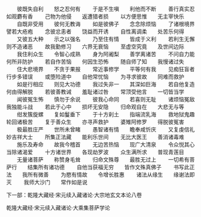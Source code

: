 <!-- { "loadSidebar": true } -->
　　彼既失自利　　怒之忍何有
　　于是不生嗔　　利他而不断
　　善行真实忍　　如观麝有香
　　己物为他侵　　返遭猎者损
　　以方便思惟　　无主宰快乐
　　自既非受用　　彼何无教诲
　　如是彼佛子　　念念除烦恼
　　了诸根境界　　譬若大疮疱
　　念彼忿恚者　　饶益而开诱
　　自性离调柔　　处苦乐何得
　　又彼五大种　　示之以强名
　　乃至住有情　　皆成于义利
　　若利生无懈　　则不造诸恶
　　故我勤修习　　六界无衰恼
　　至虚空究竟　　及世间边际
　　我住利众生　　令智心成熟
　　身为阿阇梨　　善学离诸苦
　　不问自力能　　何所非防护
　　若自作苦恼　　何因生恐怖
　　随自师了知　　我慢诸过失
　　住大悲境界　　不贪于果报
　　常近事修学　　平等何有我
　　见痴狂盲者　　行步多错误
　　或堕险道中　　自他常忧恼
　　为寻求彼故　　同难而救护
　　如是行相应　　则见大功德
　　我过失非一　　其深如巨海
　　若自他复造　　何由得解脱
　　若彼善教诫　　羞耻诸过咎
　　常顶受他言　　一切皆当学
　　闻彼冤生怖　　慎勿于余说
　　彼我心命同　　若喜则无耻
　　诸烦恼冤敌　　我独能斗战
　　若此于心中　　损坏无安隐
　　归命观自在　　大悲无与等
　　绀发簇旋螺　　复如鬘垂下
　　于十方刹土　　指端流乳海
　　救地狱鬼趣　　轮回诸极苦
　　复于善众生　　亦寻声救护
　　婆雉阿修罗　　得脱彼冤害
　　极最胜庄严　　世所未曾睹
　　愚智诸有情　　瞻奉咸忻庆
　　又复虔信礼　　妙吉祥大士
　　所集正法藏　　能利乐世间
　　无比大医王　　善消诸毒难
　　施乐及寿命　　故我今稽首
　　无边苦热恼　　现广大清泉
　　令众悦其心　　当除诸渴爱
　　十方诸世界　　各现劫罗波
　　众生满所求　　普现青莲目
　　无量诸菩萨　　称赞身毛耸
　　归命文殊尊　　最胜无过上
　　一切希有菩萨行　　结集所有诸功德
　　自他当获福无穷　　皆作文殊真佛子
　　书写此正法　　我所有微善
　　为愍有情故　　令增长胜惠
　　诸法从缘生　　缘谢法即灭
　　我师大沙门　　常作如是说

下一部：乾隆大藏经·宋元续入藏诸论·大宗地玄文本论八卷




乾隆大藏经·宋元续入藏诸论·大乘集菩萨学论
